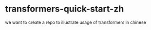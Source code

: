 # transformers-quick-start-zh
we want to create a repo to illustrate usage of transformers in chinese
